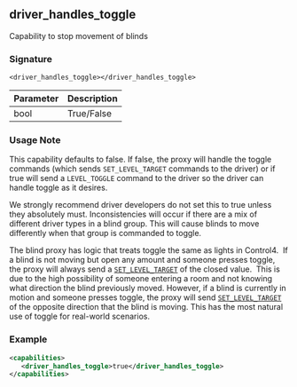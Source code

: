 ## driver\_handles\_toggle

Capability to stop movement of blinds


### Signature

`<driver_handles_toggle></driver_handles_toggle>`


| Parameter | Description |
| --- | --- |
| bool | True/False |


### Usage Note

This capability defaults to false. If false, the proxy will handle the toggle commands (which sends `SET_LEVEL_TARGET` commands to the driver) or if true will send a `LEVEL_TOGGLE` command to the driver so the driver can handle toggle as it desires.

We strongly recommend driver developers do not set this to true unless they absolutely must. Inconsistencies will occur if there are a mix of different driver types in a blind group. This will cause blinds to move differently when that group is commanded to toggle.  

The blind proxy has logic that treats toggle the same as lights in Control4.  If a blind is not moving but open any amount and someone presses toggle, the proxy will always send a [`SET_LEVEL_TARGET`][1] of the closed value.  This is due to the high possibility of someone entering a room and not knowing what direction the blind previously moved. However, if a blind is currently in motion and someone presses toggle, the proxy will send [`SET_LEVEL_TARGET`][2] of the opposite direction that the blind is moving. This has the most natural use of toggle for real-world scenarios.

### Example

```xml
<capabilities>
   <driver_handles_toggle>true</driver_handles_toggle>
</capabilities>
```


[1]:	https://snap-one.github.io/docs-driverworks-proxyprotocol/#blind-proxy-commands-set_level_target
[2]:	https://snap-one.github.io/docs-driverworks-proxyprotocol/#blind-proxy-commands-set_level_target